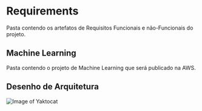 # Requirements

Pasta contendo os artefatos de Requisitos Funcionais e não-Funcionais do projeto.

## Machine Learning

Pasta contendo o projeto de Machine Learning que será publicado na AWS.

## Desenho de Arquitetura

![Image of Yaktocat](https://www.draw.io/?lightbox=1&highlight=0000ff&edit=_blank&layers=1&nav=1&title=IaaS%20Architecture#R1ZpJj5swFIB%2FTY4d4YXtOJNk2kMrjTSHHiMHnGCNwRE4W399TWIIEKelagjjXIKf9%2Fd5ee%2FBBE3Tw9ecbJIfIqZ8Ap34MEGzCYQAuaH6KyXHs8TH7lmwzlmsC10E7%2BwX1UJHS7cspkWroBSCS7ZpCyORZTSSLRnJc7FvF1sJ3u51Q9b0SvAeEX4t%2FclimZylAfQv8m%2BUrZOqZ%2BDpCaekKqxnUiQkFvuGCM0naJoLIc9P6WFKeam8Si%2Fneq83cuuB5TSTfSogSCPfibFLSYwARV90CzvCt3qyeqDyWM1ebCVnGZ3WynUm6CUmRUJjndjRXDKlru9kSfmbKJhkIlN5SyGlSBsFnjlblxlSbJSU6FSkBk9zJUhkylUaqEelqE3Zf3pYl2vqiewL9ERSprJWjPOp4CI%2FDQ%2B9uoGLsJKrgjFTTVV5mchUCy96gmoE9HBTa6BmoRYxFSmV%2BVEV0RUqesd2cn9ZC54WJY1l4CG9AvXqW9ftXgCpB82oJy9oEy%2FKSaHaWSwpyQpJ%2BMco9IDbxocM%2BPwn9xpgOARAZCNALki8WBJOsohl68%2BwB2uoDYq%2B9zCK2CaKZCvFolDtjMWuuwNBWJNq4gtN%2BC5Q7wrQtQlgvFyIbMHKMzSL6CgIEeycoT3vQDwIPc8meqNyAxhVBCp0ABo238MMGN9GdIs9k8ki4mIb74mMknFuQNyxYwAaD2NgE8bdJhqJWAsYhq5p5xltzwAMAC20CRrZbLhqpmy9aX%2Be6o5wjiLcOUexyY8IDQYMHIBkFRmxA2Wk3Iii7UaMhLE%2BICuIIBwRolXBl21hYjaDMzRDgzLDoGvCYOf65sOGQ3SQmw9YFYJJSUbWNFXFF5HICsENZugDGLpXDFEYmC5D9CiKPeIwudhm8YlYqV6SRzoyDVo0T6qXufigDZU6p19H1VqdN7RcNvhGpMJaAlb2VbnIHXD6r3qoos9wkJiKZ7jRQGj0yhvi%2B2LpEVj5Dyyr1R2w4MFwIK%2BzST4DkR6Rkn5EnDttlEF0j%2F3OXoCh4XiCjsG%2FqoX31XuPGEdLtX83wpT3esPo8v68%2Fus%2B7qHowO8u8upGbSjahdd6Rt4QarbKkSVZnAtmoDifYx8%2BD2uGBe0dYgrAI6Mri4fgZpcve4ub%2B%2ByFz8O6PF1uwBsVHLTKc70JLphOPfw6rM3cBeePC84qb%2FUmOOi485PBMSA4v2vHjXtWVqDsIFcgw%2FXmuBAP66H6ThcaCEZ9xQytese8E3ybGmILjyAHu%2BSCa8vdhcaXy%2F%2FuMank5XOtU17jozc0%2Fw0%3D)
